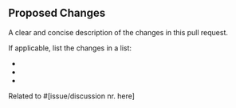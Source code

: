 ## Proposed Changes

A clear and concise description of the changes in this pull request.

If applicable, list the changes in a list:

-
-
-

Related to #[issue/discussion nr. here]
